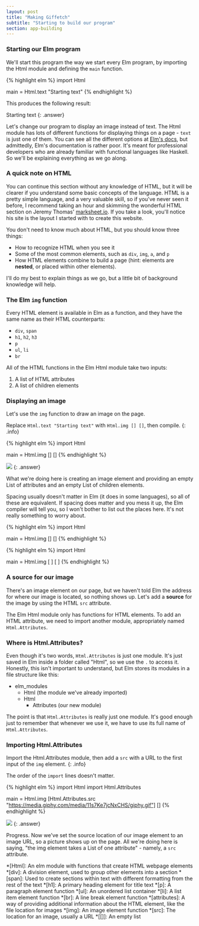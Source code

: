 ```yaml
---
layout: post
title: "Making Giffetch"
subtitle: "Starting to build our program"
section: app-building
---
```


### Starting our Elm program

We'll start this program the way we start every Elm program, by importing the Html module and defining the `main` function.

{% highlight elm %}
import Html

main = Html.text "Starting text"
{% endhighlight %}

This produces the following result:

Starting text
{: .answer}

Let's change our program to display an image instead of text. The Html module has lots of different functions for displaying things on a page - `text` is just one of them. You can see all the different options at [Elm's docs](http://package.elm-lang.org/packages/elm-lang/html/2.0.0/Html), but admittedly, Elm's documentation is rather poor. It's meant for professional developers who are already familiar with functional languages like Haskell. So we'll be explaining everything as we go along.

### A quick note on HTML

You can continue this section without any knowledge of HTML, but it will be clearer if you understand some basic concepts of the language. HTML is a pretty simple language, and a very valuable skill, so if you've never seen it before, I recommend taking an hour and skimming the wonderful HTML section on Jeremy Thomas' [marksheet.io](http://marksheet.io/html-basics.html). If you take a look, you'll notice his site is the layout I started with to create this website.

You don't need to know much about HTML, but you should know three things:

  * How to recognize HTML when you see it
  * Some of the most common elements, such as `div`, `img`, `a`, and `p`
  * How HTML elements combine to build a page (hint: elements are **nested**, or placed within other elements).

I'll do my best to explain things as we go, but a little bit of background knowledge will help.

### The Elm `img` function

Every HTML element is available in Elm as a function, and they have the same name as their HTML counterparts:

  * `div`, `span`
  * `h1`, `h2`, `h3`
  * `p`
  * `ul`, `li`
  * `br`

All of the HTML functions in the Elm Html module take two inputs:

  1. A list of HTML attributes
  2. A list of children elements

### Displaying an image

Let's use the `img` function to draw an image on the page.

Replace `Html.text "Starting text"` with `Html.img [] []`, then compile.
{: .info}

{% highlight elm %}
import Html

main = Html.img [] []
{% endhighlight %}

<img src="#"/>
{: .answer}

What we're doing here is creating an image element and providing an empty List of attributes and an empty List of children elements.

Spacing usually doesn't matter in Elm (it does in some languages), so all of these are equivalent. If spacing does matter and you mess it up, the Elm compiler will tell you, so I won't bother to list out the places here. It's not really something to worry about.

{% highlight elm %}
import Html

main = Html.img
  []
  []
{% endhighlight %}

{% highlight elm %}
import Html

main = Html.img [ ] [ ]
{% endhighlight %}

### A source for our image

There's an image element on our page, but we haven't told Elm the address for where our image is located, so nothing shows up. Let's add a **source** for the image by using the HTML `src` attribute.

The Elm Html module only has functions for HTML elements. To add an HTML attribute, we need to import another module, appropriately named `Html.Attributes`.

### Where is Html.Attributes?

Even though it's two words, `Html.Attributes` is just one module. It's just saved in Elm inside a folder called "Html", so we use the `.` to access it. Honestly, this isn't important to understand, but Elm stores its modules in a file structure like this:

<ul class="files">
  <li>
    <i class="fa fa-folder-o"></i>
    elm_modules
    <ul>
      <li>
        <i class="fa fa-file-code-o"></i>
        Html (the module we've already imported)
      </li>
      <li>
        <i class="fa fa-folder-o"></i>
        Html
        <ul>
          <li>
            <i class="fa fa-file-code-o"></i>
            Attributes (our new module)
          </li>
        </ul>
      </li>
    </ul>
  </li>
</ul>

The point is that `Html.Attributes` is really just one module. It's good enough just to remember that whenever we use it, we have to use its full name of `Html.Attributes`.

### Importing Html.Attributes

Import the Html.Attributes module, then add a `src` with a URL to the first input of the `img` element.
{: .info}

The order of the `import` lines doesn't matter.

{% highlight elm %}
import Html
import Html.Attributes

main = Html.img [Html.Attributes.src "https://media.giphy.com/media/11s7Ke7jcNxCHS/giphy.gif"] []
{% endhighlight %}

<img src="https://media.giphy.com/media/11s7Ke7jcNxCHS/giphy.gif">
{: .answer}

Progress. Now we've set the source location of our image element to an image URL, so a picture shows up on the page. All we're doing here is saying, "the img element takes a List of one attribute" - namely, a `src` attribute.


*[Html]: An elm module with functions that create HTML webpage elements
*[div]: A division element, used to group other elements into a section
*[span]: Used to create sections within text with different formatting from the rest of the text
*[h1]: A primary heading element for title text
*[p]: A paragraph element function
*[ul]: An unordered list container
*[li]: A list item element function
*[br]: A line break element function
*[attributes]: A way of providing additional information about the HTML element, like the file location for images
*[img]: An image element function
*[src]: The location for an image, usually a URL
*[[]]: An empty list
